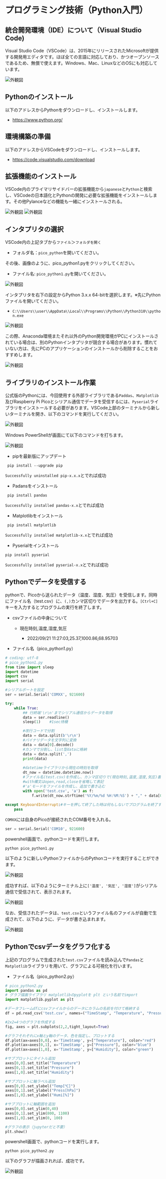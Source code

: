 # プログラミング技術（Python入門）

## 統合開発環境（IDE）について（Visual Studio Code)

Visual Studio Code（VSCode）は、2015年にリリースされたMicrosoftが提供する開発用エディタです。ほぼ全ての言語に対応しており、かつオープンソースであるため、無償で使えます。Windows、Mac、LinuxなどのOSにも対応しています。

![外観図](./image/img10.png)

## Pythonのインストール

以下のアドレスからPythonをダウンロードし、インストールします。

* <https://www.python.org/>

## 環境構築の準備

以下のアドレスからVSCodeをダウンロードし、インストールします。

* <https://code.visualstudio.com/download>

## 拡張機能のインストール

VSCode内のプライマリサイドバーの拡張機能から`japanese`と`Python`と検索し、VSCodeの日本語化とPythonの開発に必要な拡張機能をインストールします。その他Pylanceなどの機能も一緒にインストールされる。

![外観図](./image/img15.png)
![外観図](./image/img11.png)

## インタプリタの選択

VSCode内の上記タブから`ファイル`＞`フォルダを開く`

* フォルダ名：`pico_python`を開いてください。

その後、画像のように、pico_python1.pyをクリックしてください。

* ファイル名: `pico_python1.py`を開いてください。

![外観図](./image/img30.png)

インタプリタを右下の設定からPython 3.x.x 64-bitを選択します。※先にPythonファイルを開いてください。
* `C:\\Users\\user\\AppData\\Local\\Programs\\Python\\Python310\\python.exe`


![外観図](./image/img16.png)

この際、Anaconda環境またそれ以外のPython開発環境がPCにインストールされている場合は、別のPythonインタプリタが競合する場合があります。慣れていない方は、先にPCのアプリケーションのインストールから削除することをおすすめします。

![外観図](./image/img12.png)

## ライブラリのインストール作業

公式版のPythonには、今回使用する外部ライブラリである`Paddas`、`Matplotlib`及びRaspberry Pi Picoとシリアル通信でデータを受信するには、`Pyserial`ライブラリをインストールする必要があります。VSCode上部のターミナルから新しいターミナルを開き、以下のコマンドを実行してください。

![外観図](./image/img13.png)

Windows PowerShellが画面にて以下のコマンドを打ちます。

![外観図](./image/img24.png)

- pipを最新版にアップデート

```shell
 pip install --upgrade pip
```
`Successfully uninstalled pip-x.x.x`とでれば成功

- Padansをインストール
```shell
 pip install pandas
```
`Successfully installed pandas-x.x`とでれば成功
 
- Matplotlibをインストール
```shell
 pip install matplotlib
```
`Successfully installed matplotlib-x.x`とでれば成功

- Pyserialをインストール

```shell
pip install pyserial 
```
`Successfully installed pyserial-x.x`とでれば成功

## Pythonでデータを受信する

pythonで、Picoから送られたデータ（温度、湿度、気圧）を受信します。同時にファイル名（test.csv）に、` (,) `カンマ区切りでデータを出力する。`[Ctrl+C]`キーを入力するとプログラムの実行を終了します。

- csvファイルの中身について

    
    - 現在時刻,温度,湿度,気圧
        
        - 2022/09/21 11:27:03,25.37,1000.86,68.95703

* ファイル名（pico_python1.py）

```python
# coding: utf-8
# pico_python1.py
from time import sleep
import datetime
import csv
import serial

#シリアルポートを設定
ser = serial.Serial('COMXX', 921600)

try:
    while True:
        ## 行終端'\r\n'までシリアル通信からデータを取得
        data = ser.readline()
        sleep(1)    #1sec待機

        #改行コードで分割
        data = data.split(b'\r\n')
        #バイナリデータを文字列に変換
        data = data[0].decode()
        #カンマで分割し、list型dataに格納
        data = data.split(',')
        print(data)
        
        #datetimeライブラリから現在の時刻を取得
        dt_now = datetime.datetime.now()
        #ファイル名(test.csv)を作成し、カンマ区切りで(現在時刻,温度,湿度,気圧)書き込む
        #with構文はopen,read,closeを省略して表記
        #'a'モードをファイルを作成し、追加で書き込む
        with open('test.csv', 'a') as f:
            f.write(dt_now.strftime('%Y/%m/%d %H:%M:%S') + "," + data[0]  + "," + data[1]  + "," + data[2] + "\n")
    
except KeyboardInterrupt:#キーを押して終了した時は何もしないでプログラムを終了する
    pass
```

`COMXX`には自身のPicoが接続されたCOM番号を入れる。

```python
ser = serial.Serial('COM10', 921600)
```

powershell画面で、pythonコードを実行します。

```shell
python pico_python1.py
```

以下のように新しいPythonファイルからのPythonコードを実行することができます。

![外観図](./image/img29.png)

成功すれば、以下のようにターミナル上に`['温度', '気圧', '湿度']`がシリアル通信で受信されて、表示されます。

![外観図](./image/img25.png)

なお、受信されたデータは、`test.csv`というファイル名のファイルが自動で生成されて、以下のように、データが書き込まれます。

![外観図](./image/img26.png)

## Pythonでcsvデータをグラフ化する

上記のプログラムで生成された`test.csv`ファイルを読み込んで`Pandas`と`Matplotlib`ライブラリを用いて、グラフによる可視化を行います。

* ファイル名（pico_python2.py）

```python
# pico_python2.py
import pandas as pd
# グラフ描画ライブラリ matplotlibのpyplotを plt という名前でimport
import matplotlib.pyplot as plt

#データフレームdfにcsvファイルからのデータにカラムの名前を付けて格納する
df = pd.read_csv('test.csv', names=("TimeStamp", "Temperature", "Pressure", "Humidity"),encoding='utf8')

#2x2=4つのグラフを作成する
fig, axes = plt.subplots(2,2,tight_layout=True)

#グラフそれぞれにx軸とy軸のデータ、色を指定し、プロットする
df.plot(ax=axes[0,0], x='TimeStamp', y=["Temperature"], color="red")
df.plot(ax=axes[0,1], x='TimeStamp', y=["Pressure"], color="blue")
df.plot(ax=axes[1,0], x='TimeStamp', y=["Humidity"], color="green")

#サブプロットにタイトル追加
axes[0,0].set_title("Temperature")
axes[0,1].set_title("Pressure")
axes[1,0].set_title("Humidity")

#サブプロットに軸ラベル追加
axes[0,0].set_ylabel("Temp[℃]")
axes[0,1].set_ylabel("Press[hPa]")
axes[1,0].set_ylabel("Humi[%]")

#サブプロットに軸範囲を追加
axes[0,0].set_ylim(0,40)
axes[0,1].set_ylim(800, 1100)
axes[1,0].set_ylim(0, 100)

#グラフの表示（jupyterだと不要）
plt.show()
```

powershell画面で、pythonコードを実行します。

```shell
python pico_python2.py
```

以下のグラフが描画されれば、成功です。

![外観図](./image/Figure_1.png)